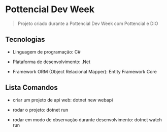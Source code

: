 # Pottencial Dev Week

> Projeto criado durante a Pottencial Dev Week com Pottencial e DIO

## Tecnologias

- Linguagem de programação: C#

- Plataforma de desenvolvimento: .Net

- Framework ORM (Object Relacional Mapper): Entity Framework Core

## Lista Comandos

- criar um projeto de api web: dotnet new webapi

- rodar o projeto: dotnet run

- rodar em modo de observação durante desenvolvimento: dotnet watch run
